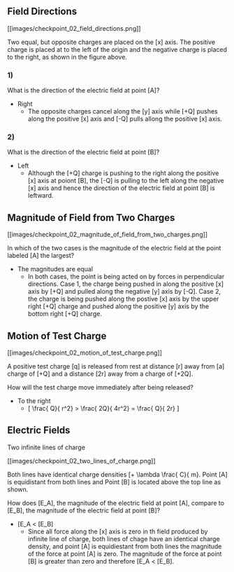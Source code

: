 ## Field Directions

[[images/checkpoint_02_field_directions.png]]

Two equal, but opposite charges are placed on the \[x\] axis. The 
positive charge is placed at to the left of the origin and the negative 
charge is placed to the right, as shown in the figure above.

### 1)
What is the direction of the electric field at point \[A\]?

* Right
  * The opposite charges cancel along the \[y\] axis while \[+Q\] pushes 
    along the positive \[x\] axis and \[-Q\] pulls allong the positive
    \[x\] axis.

### 2)
What is the direction of the electric field at point \[B\]?

* Left
  * Although the \[+Q\] charge is pushing to the right along the positive \[x\] axis 
    at poiont \[B\], the \[-Q\] is pulling to the left along the negative \[x\] axis
    and hence the direction of the electric field at point \[B\] is leftward.


## Magnitude of Field from Two Charges

[[images/checkpoint_02_magnitude_of_field_from_two_charges.png]]

In which of the two cases is the magnitude of the electric field at the point labeled 
\[A\] the largest?

* The magnitudes are equal
  * In both cases, the point is being acted on by forces in perpendicular directions.
    Case 1, the charge being pushed in along the positive \[x\] axis by \[+Q\] and 
    pulled along the negative \[y\] axis by \[-Q\].  Case 2, the charge is being pushed along
    the postive \[x\] axis by the upper right \[+Q\] charge and pushed along the positive
    \[y\] axis by the bottom right \[+Q\] charge.

## Motion of Test Charge

[[images/checkpoint_02_motion_of_test_charge.png]]

A positive test charge \[q\] is released from rest at distance \[r\] away from \[a\] charge 
of \[+Q\] and a distance \[2r\] away from a charge of \[+2Q\].

How will the test charge move immediately after being released?

* To the right
  * \[ \frac{ Q}{ r^2} > \frac{ 2Q}{ 4r^2} = \frac{ Q}{ 2r} \]

## Electric Fields

Two infinite lines of charge 

[[images/checkpoint_02_two_lines_of_charge.png]]

Both lines have identical charge densities \[+ \lambda \frac{ C}{ m}. Point \[A\] is 
equidistant from both lines and Point \[B\] is located above the top line as shown.

How does \[E_A\], the magnitude of the electric field at point \[A\], compare to \[E_B\], 
the magnitude of the electric field at point \[B\]?

* \[E_A < \[E_B\]
  * Since all force along the \[x\] axis is zero in th field produced by
    infinite line of charge, both lines of chage have an identical charge density,
    and point \[A\] is equidiestant from both lines the magnitude of the force
    at point \[A\] is zero.  The magnitude of the force at point \[B\] is greater
    than zero and therefore \[E_A < \[E_B\].